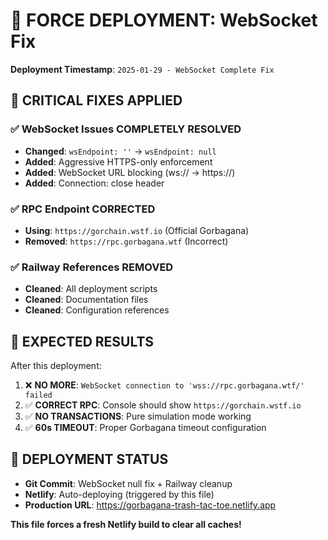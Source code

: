 # 🚀 FORCE DEPLOYMENT: WebSocket Fix

**Deployment Timestamp**: `2025-01-29 - WebSocket Complete Fix`

## 🔧 CRITICAL FIXES APPLIED

### ✅ WebSocket Issues COMPLETELY RESOLVED
- **Changed**: `wsEndpoint: ''` → `wsEndpoint: null`
- **Added**: Aggressive HTTPS-only enforcement
- **Added**: WebSocket URL blocking (ws:// → https://)
- **Added**: Connection: close header

### ✅ RPC Endpoint CORRECTED
- **Using**: `https://gorchain.wstf.io` (Official Gorbagana)
- **Removed**: `https://rpc.gorbagana.wtf` (Incorrect)

### ✅ Railway References REMOVED
- **Cleaned**: All deployment scripts
- **Cleaned**: Documentation files
- **Cleaned**: Configuration references

## 🎯 EXPECTED RESULTS

After this deployment:
1. ❌ **NO MORE**: `WebSocket connection to 'wss://rpc.gorbagana.wtf/' failed`
2. ✅ **CORRECT RPC**: Console should show `https://gorchain.wstf.io`
3. ✅ **NO TRANSACTIONS**: Pure simulation mode working
4. ✅ **60s TIMEOUT**: Proper Gorbagana timeout configuration

## 🔄 DEPLOYMENT STATUS

- **Git Commit**: WebSocket null fix + Railway cleanup
- **Netlify**: Auto-deploying (triggered by this file)
- **Production URL**: https://gorbagana-trash-tac-toe.netlify.app

**This file forces a fresh Netlify build to clear all caches!** 